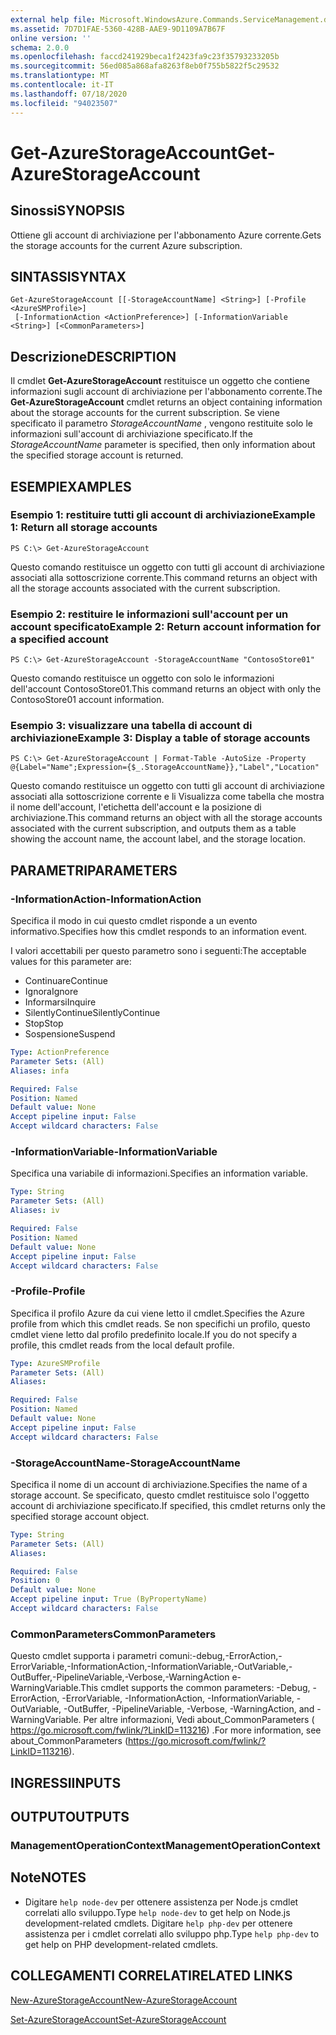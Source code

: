 ```yaml
---
external help file: Microsoft.WindowsAzure.Commands.ServiceManagement.dll-Help.xml
ms.assetid: 7D7D1FAE-5360-428B-AAE9-9D1109A7B67F
online version: ''
schema: 2.0.0
ms.openlocfilehash: faccd241929beca1f2423fa9c23f35793233205b
ms.sourcegitcommit: 56ed085a868afa8263f8eb0f755b5822f5c29532
ms.translationtype: MT
ms.contentlocale: it-IT
ms.lasthandoff: 07/18/2020
ms.locfileid: "94023507"
---
```

# <span data-ttu-id="06997-101">Get-AzureStorageAccount</span><span class="sxs-lookup"><span data-stu-id="06997-101">Get-AzureStorageAccount</span></span>

## <span data-ttu-id="06997-102">Sinossi</span><span class="sxs-lookup"><span data-stu-id="06997-102">SYNOPSIS</span></span>
<span data-ttu-id="06997-103">Ottiene gli account di archiviazione per l'abbonamento Azure corrente.</span><span class="sxs-lookup"><span data-stu-id="06997-103">Gets the storage accounts for the current Azure subscription.</span></span>

## <span data-ttu-id="06997-104">SINTASSI</span><span class="sxs-lookup"><span data-stu-id="06997-104">SYNTAX</span></span>

```
Get-AzureStorageAccount [[-StorageAccountName] <String>] [-Profile <AzureSMProfile>]
 [-InformationAction <ActionPreference>] [-InformationVariable <String>] [<CommonParameters>]
```

## <span data-ttu-id="06997-105">Descrizione</span><span class="sxs-lookup"><span data-stu-id="06997-105">DESCRIPTION</span></span>
<span data-ttu-id="06997-106">Il cmdlet **Get-AzureStorageAccount** restituisce un oggetto che contiene informazioni sugli account di archiviazione per l'abbonamento corrente.</span><span class="sxs-lookup"><span data-stu-id="06997-106">The **Get-AzureStorageAccount** cmdlet returns an object containing information about the storage accounts for the current subscription.</span></span>
<span data-ttu-id="06997-107">Se viene specificato il parametro *StorageAccountName* , vengono restituite solo le informazioni sull'account di archiviazione specificato.</span><span class="sxs-lookup"><span data-stu-id="06997-107">If the *StorageAccountName* parameter is specified, then only information about the specified storage account is returned.</span></span>

## <span data-ttu-id="06997-108">ESEMPI</span><span class="sxs-lookup"><span data-stu-id="06997-108">EXAMPLES</span></span>

### <span data-ttu-id="06997-109">Esempio 1: restituire tutti gli account di archiviazione</span><span class="sxs-lookup"><span data-stu-id="06997-109">Example 1: Return all storage accounts</span></span>
```
PS C:\> Get-AzureStorageAccount
```

<span data-ttu-id="06997-110">Questo comando restituisce un oggetto con tutti gli account di archiviazione associati alla sottoscrizione corrente.</span><span class="sxs-lookup"><span data-stu-id="06997-110">This command returns an object with all the storage accounts associated with the current subscription.</span></span>

### <span data-ttu-id="06997-111">Esempio 2: restituire le informazioni sull'account per un account specificato</span><span class="sxs-lookup"><span data-stu-id="06997-111">Example 2: Return account information for a specified account</span></span>
```
PS C:\> Get-AzureStorageAccount -StorageAccountName "ContosoStore01"
```

<span data-ttu-id="06997-112">Questo comando restituisce un oggetto con solo le informazioni dell'account ContosoStore01.</span><span class="sxs-lookup"><span data-stu-id="06997-112">This command returns an object with only the ContosoStore01 account information.</span></span>

### <span data-ttu-id="06997-113">Esempio 3: visualizzare una tabella di account di archiviazione</span><span class="sxs-lookup"><span data-stu-id="06997-113">Example 3: Display a table of storage accounts</span></span>
```
PS C:\> Get-AzureStorageAccount | Format-Table -AutoSize -Property @{Label="Name";Expression={$_.StorageAccountName}},"Label","Location"
```

<span data-ttu-id="06997-114">Questo comando restituisce un oggetto con tutti gli account di archiviazione associati alla sottoscrizione corrente e li Visualizza come tabella che mostra il nome dell'account, l'etichetta dell'account e la posizione di archiviazione.</span><span class="sxs-lookup"><span data-stu-id="06997-114">This command returns an object with all the storage accounts associated with the current subscription, and outputs them as a table showing the account name, the account label, and the storage location.</span></span>

## <span data-ttu-id="06997-115">PARAMETRI</span><span class="sxs-lookup"><span data-stu-id="06997-115">PARAMETERS</span></span>

### <span data-ttu-id="06997-116">-InformationAction</span><span class="sxs-lookup"><span data-stu-id="06997-116">-InformationAction</span></span>
<span data-ttu-id="06997-117">Specifica il modo in cui questo cmdlet risponde a un evento informativo.</span><span class="sxs-lookup"><span data-stu-id="06997-117">Specifies how this cmdlet responds to an information event.</span></span>

<span data-ttu-id="06997-118">I valori accettabili per questo parametro sono i seguenti:</span><span class="sxs-lookup"><span data-stu-id="06997-118">The acceptable values for this parameter are:</span></span>

- <span data-ttu-id="06997-119">Continuare</span><span class="sxs-lookup"><span data-stu-id="06997-119">Continue</span></span>
- <span data-ttu-id="06997-120">Ignora</span><span class="sxs-lookup"><span data-stu-id="06997-120">Ignore</span></span>
- <span data-ttu-id="06997-121">Informarsi</span><span class="sxs-lookup"><span data-stu-id="06997-121">Inquire</span></span>
- <span data-ttu-id="06997-122">SilentlyContinue</span><span class="sxs-lookup"><span data-stu-id="06997-122">SilentlyContinue</span></span>
- <span data-ttu-id="06997-123">Stop</span><span class="sxs-lookup"><span data-stu-id="06997-123">Stop</span></span>
- <span data-ttu-id="06997-124">Sospensione</span><span class="sxs-lookup"><span data-stu-id="06997-124">Suspend</span></span>

```yaml
Type: ActionPreference
Parameter Sets: (All)
Aliases: infa

Required: False
Position: Named
Default value: None
Accept pipeline input: False
Accept wildcard characters: False
```

### <span data-ttu-id="06997-125">-InformationVariable</span><span class="sxs-lookup"><span data-stu-id="06997-125">-InformationVariable</span></span>
<span data-ttu-id="06997-126">Specifica una variabile di informazioni.</span><span class="sxs-lookup"><span data-stu-id="06997-126">Specifies an information variable.</span></span>

```yaml
Type: String
Parameter Sets: (All)
Aliases: iv

Required: False
Position: Named
Default value: None
Accept pipeline input: False
Accept wildcard characters: False
```

### <span data-ttu-id="06997-127">-Profile</span><span class="sxs-lookup"><span data-stu-id="06997-127">-Profile</span></span>
<span data-ttu-id="06997-128">Specifica il profilo Azure da cui viene letto il cmdlet.</span><span class="sxs-lookup"><span data-stu-id="06997-128">Specifies the Azure profile from which this cmdlet reads.</span></span>
<span data-ttu-id="06997-129">Se non specifichi un profilo, questo cmdlet viene letto dal profilo predefinito locale.</span><span class="sxs-lookup"><span data-stu-id="06997-129">If you do not specify a profile, this cmdlet reads from the local default profile.</span></span>

```yaml
Type: AzureSMProfile
Parameter Sets: (All)
Aliases: 

Required: False
Position: Named
Default value: None
Accept pipeline input: False
Accept wildcard characters: False
```

### <span data-ttu-id="06997-130">-StorageAccountName</span><span class="sxs-lookup"><span data-stu-id="06997-130">-StorageAccountName</span></span>
<span data-ttu-id="06997-131">Specifica il nome di un account di archiviazione.</span><span class="sxs-lookup"><span data-stu-id="06997-131">Specifies the name of a storage account.</span></span>
<span data-ttu-id="06997-132">Se specificato, questo cmdlet restituisce solo l'oggetto account di archiviazione specificato.</span><span class="sxs-lookup"><span data-stu-id="06997-132">If specified, this cmdlet returns only the specified storage account object.</span></span>

```yaml
Type: String
Parameter Sets: (All)
Aliases: 

Required: False
Position: 0
Default value: None
Accept pipeline input: True (ByPropertyName)
Accept wildcard characters: False
```

### <span data-ttu-id="06997-133">CommonParameters</span><span class="sxs-lookup"><span data-stu-id="06997-133">CommonParameters</span></span>
<span data-ttu-id="06997-134">Questo cmdlet supporta i parametri comuni:-debug,-ErrorAction,-ErrorVariable,-InformationAction,-InformationVariable,-OutVariable,-OutBuffer,-PipelineVariable,-Verbose,-WarningAction e-WarningVariable.</span><span class="sxs-lookup"><span data-stu-id="06997-134">This cmdlet supports the common parameters: -Debug, -ErrorAction, -ErrorVariable, -InformationAction, -InformationVariable, -OutVariable, -OutBuffer, -PipelineVariable, -Verbose, -WarningAction, and -WarningVariable.</span></span> <span data-ttu-id="06997-135">Per altre informazioni, Vedi about_CommonParameters ( https://go.microsoft.com/fwlink/?LinkID=113216) .</span><span class="sxs-lookup"><span data-stu-id="06997-135">For more information, see about_CommonParameters (https://go.microsoft.com/fwlink/?LinkID=113216).</span></span>

## <span data-ttu-id="06997-136">INGRESSI</span><span class="sxs-lookup"><span data-stu-id="06997-136">INPUTS</span></span>

## <span data-ttu-id="06997-137">OUTPUT</span><span class="sxs-lookup"><span data-stu-id="06997-137">OUTPUTS</span></span>

### <span data-ttu-id="06997-138">ManagementOperationContext</span><span class="sxs-lookup"><span data-stu-id="06997-138">ManagementOperationContext</span></span>

## <span data-ttu-id="06997-139">Note</span><span class="sxs-lookup"><span data-stu-id="06997-139">NOTES</span></span>
* <span data-ttu-id="06997-140">Digitare `help node-dev` per ottenere assistenza per Node.js cmdlet correlati allo sviluppo.</span><span class="sxs-lookup"><span data-stu-id="06997-140">Type `help node-dev` to get help on Node.js development-related cmdlets.</span></span> <span data-ttu-id="06997-141">Digitare `help php-dev` per ottenere assistenza per i cmdlet correlati allo sviluppo php.</span><span class="sxs-lookup"><span data-stu-id="06997-141">Type `help php-dev` to get help on PHP development-related cmdlets.</span></span>

## <span data-ttu-id="06997-142">COLLEGAMENTI CORRELATI</span><span class="sxs-lookup"><span data-stu-id="06997-142">RELATED LINKS</span></span>

[<span data-ttu-id="06997-143">New-AzureStorageAccount</span><span class="sxs-lookup"><span data-stu-id="06997-143">New-AzureStorageAccount</span></span>](./New-AzureStorageAccount.md)

[<span data-ttu-id="06997-144">Set-AzureStorageAccount</span><span class="sxs-lookup"><span data-stu-id="06997-144">Set-AzureStorageAccount</span></span>](./Set-AzureStorageAccount.md)


